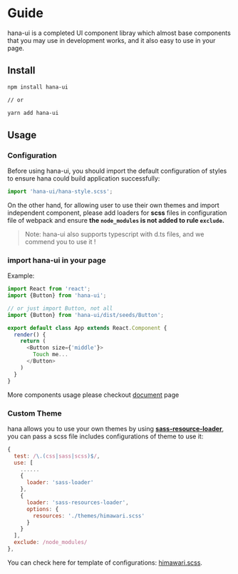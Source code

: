 # Guide

hana-ui is a completed UI component libray which almost base components that you may use in development works, and it also easy to use in your page.

## Install

```bash
npm install hana-ui

// or

yarn add hana-ui
```

## Usage

### Configuration

Before using hana-ui, you should import the default configuration of styles to ensure hana could build application successfully:  

```js
import 'hana-ui/hana-style.scss';
```

On the other hand, for allowing user to use their own themes and import independent component, please add loaders for **scss** files in configuration file of webpack and ensure **the `node_modules` is not added to rule `exclude`.**

>Note: hana-ui also supports typescript with d.ts files, and we commend you to use it !

### import hana-ui in your page

Example:

```javascript
import React from 'react';
import {Button} from 'hana-ui';

// or just import Button, not all
import {Button} from 'hana-ui/dist/seeds/Button';

export default class App extends React.Component {
  render() {
    return (
      <Button size={'middle'}>
        Touch me...
      </Button>    
    )
  }
}
```

More components usage please checkout [document](/'en/document') page

### Custom Theme

hana allows you to use your own themes by using **[sass-resource-loader](https://github.com/shakacode/sass-resources-loader)**, you can pass a scss file includes configurations of theme to use it:  

```js
{
  test: /\.(css|sass|scss)$/,
  use: [
    ......
    {
      loader: 'sass-loader'
    },
    {
      loader: 'sass-resources-loader',
      options: {
        resources: './themes/himawari.scss'
      }
    }
  ],
  exclude: /node_modules/
},
```

You can check here for template of configurations: [himawari.scss](https://github.com/hana-group/hana-ui/blob/master/themes/himawari.scss).
